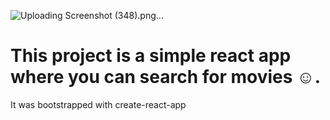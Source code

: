 ![Uploading Screenshot (348).png…]()

# This project is a simple react app where you can search for movies ☺.

It was bootstrapped with create-react-app
